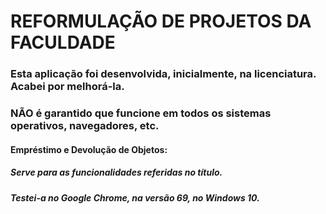 # REFORMULAÇÃO DE PROJETOS DA FACULDADE

### Esta aplicação foi desenvolvida, inicialmente, na licenciatura. Acabei por melhorá-la.

### NÃO é garantido que funcione em todos os sistemas operativos, navegadores, etc.

#### Empréstimo e Devolução de Objetos:

##### 	Serve para as funcionalidades referidas no título.
##### 	Testei-a no Google Chrome, na versão 69, no Windows 10.
